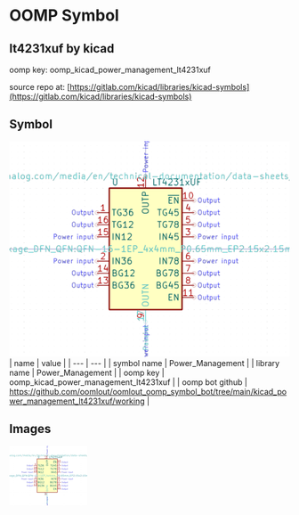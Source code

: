 # OOMP Symbol  
## lt4231xuf  by kicad  
  
oomp key: oomp_kicad_power_management_lt4231xuf  
  
source repo at: [https://gitlab.com/kicad/libraries/kicad-symbols](https://gitlab.com/kicad/libraries/kicad-symbols)  
## Symbol  
  
[![working.png](working_600.png)](working.png)  
| name | value | 
| --- | --- | 
| symbol name | Power_Management | 
| library name | Power_Management | 
| oomp key | oomp_kicad_power_management_lt4231xuf | 
| oomp bot github | https://github.com/oomlout/oomlout_oomp_symbol_bot/tree/main/kicad_power_management_lt4231xuf/working | 
## Images  
  
[![working.png](working_140.png)](working.png)  
